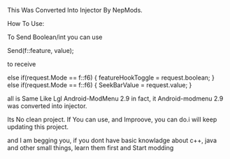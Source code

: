 This Was Converted Into Injector By NepMods.


How To Use:

To Send Boolean/int you can use


Send(f::feature, value);


to receive 



else if(request.Mode == f::f6) {
    featureHookToggle = request.boolean;
 }
else if(request.Mode == f::f6) {
       SeekBarValue = request.value;
  }


all is Same Like Lgl Android-ModMenu 2.9
in fact, it Android-modmenu 2.9 was converted into injector.


Its No clean project. If You can use, and Improove, you can do.i will
keep updating this project.


and I am begging you, if you dont have basic knowladge about c++, java and 
other small things, learn them first and Start modding
